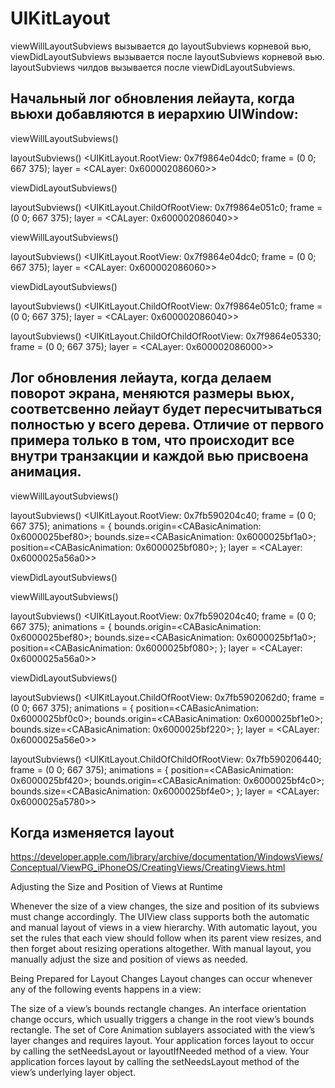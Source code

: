 # UIKitLayout

viewWillLayoutSubviews вызывается до layoutSubviews корневой вью, viewDidLayoutSubviews вызывается после layoutSubviews корневой вью. layoutSubviews чилдов вызывается после viewDidLayoutSubviews.

## Начальный лог обновления лейаута, когда вьюхи добавляются в иерархию UIWindow:

viewWillLayoutSubviews()

layoutSubviews() <UIKitLayout.RootView: 0x7f9864e04dc0; frame = (0 0; 667 375); layer = <CALayer: 0x600002086060>>

viewDidLayoutSubviews()

layoutSubviews() <UIKitLayout.ChildOfRootView: 0x7f9864e051c0; frame = (0 0; 667 375); layer = <CALayer: 0x600002086040>>

viewWillLayoutSubviews()

layoutSubviews() <UIKitLayout.RootView: 0x7f9864e04dc0; frame = (0 0; 667 375); layer = <CALayer: 0x600002086060>>

viewDidLayoutSubviews()

layoutSubviews() <UIKitLayout.ChildOfRootView: 0x7f9864e051c0; frame = (0 0; 667 375); layer = <CALayer: 0x600002086040>>

layoutSubviews() <UIKitLayout.ChildOfChildOfRootView: 0x7f9864e05330; frame = (0 0; 667 375); layer = <CALayer: 0x600002086000>>

## Лог обновления лейаута, когда делаем поворот экрана, меняются размеры вьюх, соответсвенно лейаут будет пересчитываться полностью у всего дерева. Отличие от первого примера только в том, что происходит все внутри транзакции и каждой вью присвоена анимация.

viewWillLayoutSubviews()

layoutSubviews() <UIKitLayout.RootView: 0x7fb590204c40; frame = (0 0; 667 375); animations = { bounds.origin=<CABasicAnimation: 0x6000025bef80>; bounds.size=<CABasicAnimation: 0x6000025bf1a0>; position=<CABasicAnimation: 0x6000025bf080>; }; layer = <CALayer: 0x6000025a56a0>>

viewDidLayoutSubviews()

viewWillLayoutSubviews()

layoutSubviews() <UIKitLayout.RootView: 0x7fb590204c40; frame = (0 0; 667 375); animations = { bounds.origin=<CABasicAnimation: 0x6000025bef80>; bounds.size=<CABasicAnimation: 0x6000025bf1a0>; position=<CABasicAnimation: 0x6000025bf080>; }; layer = <CALayer: 0x6000025a56a0>>

viewDidLayoutSubviews()

layoutSubviews() <UIKitLayout.ChildOfRootView: 0x7fb5902062d0; frame = (0 0; 667 375); animations = { position=<CABasicAnimation: 0x6000025bf0c0>; bounds.origin=<CABasicAnimation: 0x6000025bf1e0>; bounds.size=<CABasicAnimation: 0x6000025bf220>; }; layer = <CALayer: 0x6000025a56e0>>

layoutSubviews() <UIKitLayout.ChildOfChildOfRootView: 0x7fb590206440; frame = (0 0; 667 375); animations = { position=<CABasicAnimation: 0x6000025bf420>; bounds.origin=<CABasicAnimation: 0x6000025bf4c0>; bounds.size=<CABasicAnimation: 0x6000025bf4e0>; }; layer = <CALayer: 0x6000025a5780>>

## Когда изменяется layout
https://developer.apple.com/library/archive/documentation/WindowsViews/Conceptual/ViewPG_iPhoneOS/CreatingViews/CreatingViews.html

Adjusting the Size and Position of Views at Runtime

Whenever the size of a view changes, the size and position of its subviews must change accordingly. The UIView class supports both the automatic and manual layout of views in a view hierarchy. With automatic layout, you set the rules that each view should follow when its parent view resizes, and then forget about resizing operations altogether. With manual layout, you manually adjust the size and position of views as needed.

Being Prepared for Layout Changes
Layout changes can occur whenever any of the following events happens in a view:

The size of a view’s bounds rectangle changes.
An interface orientation change occurs, which usually triggers a change in the root view’s bounds rectangle.
The set of Core Animation sublayers associated with the view’s layer changes and requires layout.
Your application forces layout to occur by calling the setNeedsLayout or layoutIfNeeded method of a view.
Your application forces layout by calling the setNeedsLayout method of the view’s underlying layer object.

